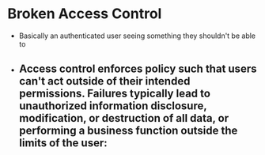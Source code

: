 # Broken Access Control

- Basically an authenticated user seeing something they shouldn't be able to
- Access control enforces policy such that users can't act outside of their intended permissions.  Failures typically lead to unauthorized information disclosure, modification, or destruction of all data, or performing a business function outside the limits of the user:
  - 
